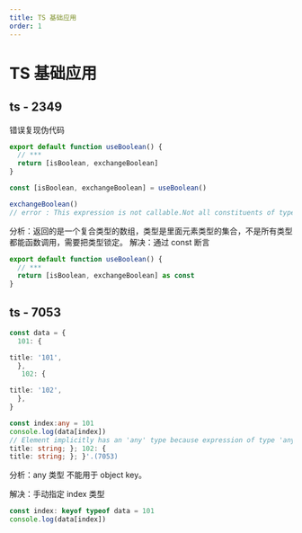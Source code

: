```yaml
---
title: TS 基础应用
order: 1
---
```


# TS 基础应用

## ts - 2349

错误复现伪代码

```javascript
export default function useBoolean() {
  // ***
  return [isBoolean, exchangeBoolean]
}

const [isBoolean, exchangeBoolean] = useBoolean()

exchangeBoolean()
// error : This expression is not callable.Not all constituents of type 'Ref<boolean> | ((payload?: boolean | undefined) => void)' are callable.ts(2349)
```

分析：返回的是一个复合类型的数组，类型是里面元素类型的集合，不是所有类型都能函数调用，需要把类型锁定。
解决：通过 const 断言

```javascript
export default function useBoolean() {
  // ***
  return [isBoolean, exchangeBoolean] as const
}

```

## ts - 7053

```ts
const data = {
  101: {

title: '101',
  },
   102: {

title: '102',
  },
}

const index:any = 101
console.log(data[index])
// Element implicitly has an 'any' type because expression of type 'any' can't be used to index type '{ 101: {
title: string; }; 102: {
title: string; }; }'.(7053)
```

分析：any 类型 不能用于 object key。

解决：手动指定 index 类型

```ts
const index: keyof typeof data = 101
console.log(data[index])
```
